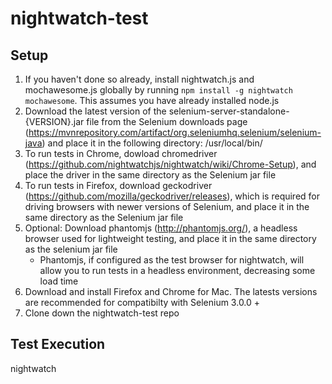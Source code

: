 # nightwatch-test

## Setup

1. If you haven't done so already, install nightwatch.js and mochawesome.js globally by running `npm install -g nightwatch mochawesome`. This assumes you have already installed node.js
2. Download the latest version of the selenium-server-standalone-{VERSION}.jar file from the Selenium downloads page (https://mvnrepository.com/artifact/org.seleniumhq.selenium/selenium-java) and place it in the following directory: /usr/local/bin/
3. To run tests in Chrome, dowload chromedriver (https://github.com/nightwatchjs/nightwatch/wiki/Chrome-Setup), and place the driver in the same directory as the Selenium jar file
3. To run tests in Firefox, download geckodriver (https://github.com/mozilla/geckodriver/releases), which is required for driving browsers with newer versions of Selenium, and place it in the same directory as the Selenium jar file
4. Optional: Download phantomjs (http://phantomjs.org/), a headless browser used for lightweight testing, and place it in the same directory as the selenium jar file
   - Phantomjs, if configured as the test browser for nightwatch, will allow you to run tests in a headless environment, decreasing some load time
5. Download and install Firefox and Chrome for Mac. The latests versions are recommended for compatibilty with Selenium 3.0.0 +
6. Clone down the nightwatch-test repo

## Test Execution
nightwatch